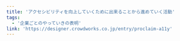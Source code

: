 ```yaml
---
title: 'アクセシビリティを向上していくために出来ることから進めていく活動'
tags:
  - '企業ごとのやっていきの表明'
link: 'https://designer.crowdworks.co.jp/entry/proclaim-a11y'
---
```

